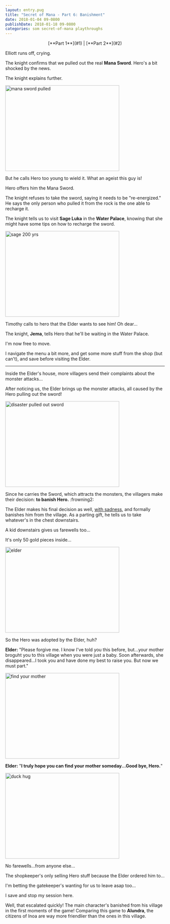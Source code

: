 ```yaml
---
layout: entry.pug
title: "Secret of Mana - Part 6: Banishment"
date: 2018-01-04 09-0800
publishDate: 2018-01-18 09-0800
categories: som secret-of-mana playthroughs
---
```


<p style="text-align: center;">[**Part 1**](#1) | [**Part 2**](#2)</p>

<a name="1"></a>

Elliott runs off, crying.

The knight confirms that we pulled out the real **Mana Sword**. Hero's a bit shocked by the news.

The knight explains further.

<img src="https://i.imgur.com/UIfqEBB.png" alt="mana sword pulled" width="360" height="270" />

But he calls Hero too young to wield it. What an ageist this guy is!

Hero offers him the Mana Sword.

The knight refuses to take the sword, saying it needs to be "re-energized." He says the only person who pulled it from the rock is the one able to recharge it.

The knight tells us to visit **Sage Luka** in the **Water Palace**, knowing that she might have some tips on how to recharge the sword.

<img src="https://i.imgur.com/7NyXB6b.png" alt="sage 200 yrs" width="360" height="270" />

Timothy calls to hero that the Elder wants to see him! Oh dear...

The knight, **Jema**, tells Hero that he'll be waiting in the Water Palace.

I'm now free to move.

I navigate the menu a bit more, and get some more stuff from the shop (but can't), and save before visiting the Elder.

<a name="2"></a>

---

Inside the Elder's house, more villagers send their complaints about the monster attacks...

After noticing us, the Elder brings up the monster attacks, all caused by the Hero pulling out the sword!

<img src="https://i.imgur.com/RMLMuWS.png" alt="disaster pulled out sword" width="360" height="270" />

Since he carries the Sword, which attracts the monsters, the villagers make their decision: **to banish Hero.** :frowning2:

The Elder makes his final decision as well, <a href="https://youtu.be/E7iC5NqmLYo">with sadness</a>, and formally banishes him from the village. As a parting gift, he tells us to take whatever's in the chest downstairs.

A kid downstairs gives us farewells too...

It's only 50 gold pieces inside...

<img src="https://i.imgur.com/1fd0NaD.png" alt="elder" width="360" height="270" />

So the Hero was adopted by the Elder, huh?

**Elder:** "Please forgive me. I know I've told you this before, but...your mother broguht you to this village when you were just a baby. Soon afterwards, she disappeared...I took you and have done my best to raise you. But now we must part."

<img src="https://i.imgur.com/RpV8pmP.png" alt="find your mother" width="360" height="270" />

**Elder:** "**I truly hope you can find your mother someday...Good bye, Hero.**"

<img src="https://68.media.tumblr.com/3958e522446653b30d8750d6b968a491/tumblr_nwsf33aY8N1tchsw3o1_1280.jpg" alt="duck hug" width="360" height="270" />

No farewells...from anyone else...

The shopkeeper's only selling Hero stuff because the Elder ordered him to...

I'm betting the gatekeeper's wanting for us to leave asap too...

I save and stop my session here.

Well, that escalated quickly! The main character's banished from his village in the first moments of the game! Comparing this game to **Alundra**, the citizens of Inoa are way more friendlier than the ones in this village.